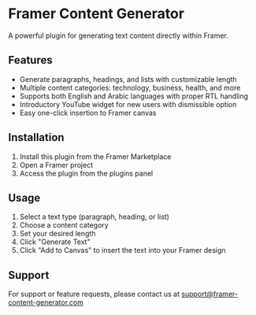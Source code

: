 # Framer Content Generator

A powerful plugin for generating text content directly within Framer.

## Features

- Generate paragraphs, headings, and lists with customizable length
- Multiple content categories: technology, business, health, and more
- Supports both English and Arabic languages with proper RTL handling
- Introductory YouTube widget for new users with dismissible option
- Easy one-click insertion to Framer canvas

## Installation

1. Install this plugin from the Framer Marketplace
2. Open a Framer project
3. Access the plugin from the plugins panel

## Usage

1. Select a text type (paragraph, heading, or list)
2. Choose a content category
3. Set your desired length
4. Click "Generate Text"
5. Click "Add to Canvas" to insert the text into your Framer design

## Support

For support or feature requests, please contact us at support@framer-content-generator.com 